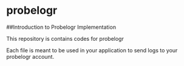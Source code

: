 # probelogr

##Introduction to Probelogr Implementation

This repository is contains codes for probelogr

Each file is meant to be used in your application to send logs to your probelogr account.

